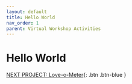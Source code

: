 ```yaml
---
layout: default
title: Hello World
nav_order: 1
parent: Virtual Workshop Activities
---
```


# Hello World

[NEXT PROJECT: Love-o-Meter](love-o-meter.html){: .btn .btn-blue }
